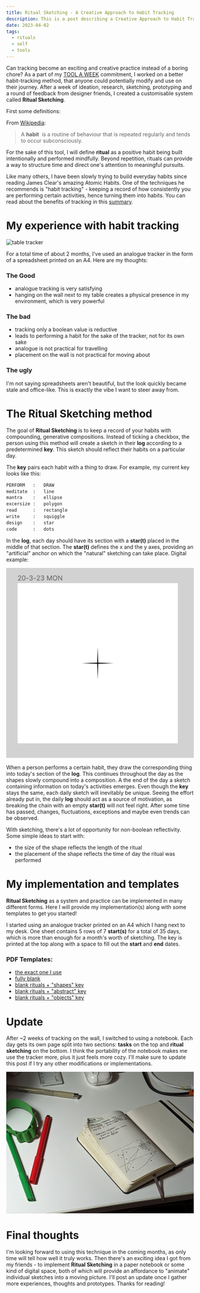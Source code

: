 ```yaml
---
title: Ritual Sketching - A Creative Approach to Habit Tracking
description: This is a post describing a Creative Approach to Habit Tracking.
date: 2023-04-02
tags:
  - rituals
  - self
  - tools
---
```


Can tracking become an exciting and creative practice instead of a boring chore? As a part of my [TOOL A WEEK](https://www.are.na/prompt-club/tool-a-week) commitment, I worked on a better habit-tracking method, that anyone could potentially modify and use on their journey. After a week of ideation, research, sketching, prototyping and a round of feedback from designer friends, I created a customisable system called **Ritual Sketching**.

First some definitions:

From [Wikipedia](https://en.wikipedia.org/wiki/Habit):

> A **habit**  is a routine of behaviour that is repeated regularly and tends to occur subconsciously.

For the sake of this tool, I will define **ritual** as a positive habit being built intentionally and performed mindfully. Beyond repetition, rituals can provide a way to structure time and direct one's attention to meaningful pursuits.

Like many others, I have been slowly trying to build everyday habits since reading James Clear's amazing Atomic Habits. One of the techniques he recommends is "habit tracking" - keeping a record of how consistently you are performing certain activities, hence turning them into habits. You can read about the benefits of tracking in this [summary](https://www.are.na/block/14441936).

# My experience with habit tracking

![table tracker](/posts/attachments/table_tracker.png)

For a total time of about 2 months, I've used an analogue tracker in the form of a spreadsheet printed on an A4. Here are my thoughts:

### The Good

- analogue tracking is very satisfying
- hanging on the wall next to my table creates a physical presence in my environment, which is very powerful

### The bad

- tracking only a boolean value is reductive
- leads to performing a habit for the sake of the tracker, not for its own sake
- analogue is not practical for travelling
- placement on the wall is not practical for moving about

### The ugly

I'm not saying spreadsheets aren't beautiful, but the look quickly became stale and office-like. This is exactly the vibe I want to steer away from.

# The Ritual Sketching method

The goal of **Ritual Sketching** is to keep a record of your habits with compounding, generative compositions. Instead of ticking a checkbox, the person using this method will create a sketch in their **log** according to a predetermined **key**. This sketch should reflect their habits on a particular day.

The **key** pairs each habit with a thing to draw. For example, my current key looks like this:

```python
PERFORM   :   DRAW
meditate  :   line
mantra    :   ellipse
excersize :   polygon
read      :   rectangle
write     :   squiggle
design    :   star
code      :   dots
```

In the **log**, each day should have its section with a **star(t)** placed in the middle of that section. The **star(t)** defines the x and the y axes, providing an "artificial" anchor on which the "natural" sketching can take place. Digital example:

![star(t) of the tracker](/posts/attachments/tracker_start.png)

When a person performs a certain habit, they draw the corresponding thing into today's section of the **log**. This continues throughout the day as the shapes slowly compound into a composition. A the end of the day a sketch containing information on today's activities emerges. Even though the **key** stays the same, each daily sketch will inevitably be unique. Seeing the effort already put in, the daily **log** should act as a source of motivation, as breaking the chain with an empty **star(t)** will not feel right. After some time has passed, changes, fluctuations, exceptions and maybe even trends can be observed.

With sketching, there's a lot of opportunity for non-boolean reflectivity. Some simple ideas to start with:

- the size of the shape reflects the length of the ritual
- the placement of the shape reflects the time of day the ritual was performed

# My implementation and templates

**Ritual Sketching** as a system and practice can be implemented in many different forms. Here I will provide my implementation(s) along with some templates to get you started!

I started using an analogue tracker printed on an A4 which I hang next to my desk. One sheet contains 5 rows of 7 **start(s)** for a total of 35 days, which is more than enough for a month's worth of sketching. The key is printed at the top along with a space to fill out the **start** and **end** dates.

### PDF Templates:

- [the exact one I use](/posts/attachments/templates_tracker/MINE.pdf)
- [fully blank](/posts/attachments/templates_tracker/BLANK_BLANK.pdf)
- [blank rituals + "shapes" key](/posts/attachments/templates_tracker/BLANK_SHAPES.pdf)
- [blank rituals + "abstract" key](/posts/attachments/templates_tracker/BLANK_ABSTRACT.pdf)
- [blank rituals + "objects" key](/posts/attachments/templates_tracker/BLANK_OBJECTS.pdf)

# Update

After ~2 weeks of tracking on the wall, I switched to using a notebook. Each day gets its own page split into two sections: **tasks** on the top and **ritual sketching** on the bottom. I think the portability of the notebook makes me use the tracker more, plus it just feels more cozy. I'll make sure to update this post if I try any other modifications or implementations.

![photo of my notebook](/posts/attachments/notebook_tracker.jpeg)

# Final thoughts

I'm looking forward to using this technique in the coming months, as only time will tell how well it truly works. Then there's an exciting idea I got from my friends - to implement **Ritual Sketching** in a paper notebook or some kind of digital space, both of which will provide an affordance to "animate" individual sketches into a moving picture. I'll post an update once I gather more experiences, thoughts and prototypes. Thanks for reading!
